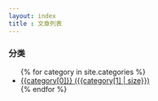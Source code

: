 ```yaml
---
layout: index
title : 文章列表
---
```


<div>
	<h3>分类</h3>
	<ul>
	{% for category in site.categories %}
	<li><a href="/category.html#{{category[0]}}">{{category[0]}} ({{category[1] | size}})</a></li>
	{% endfor %}
	</ul>
</div>

